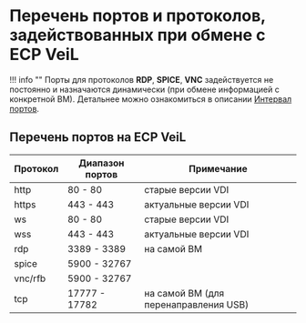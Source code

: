 # Перечень портов и протоколов, задействованных при обмене с ECP VeiL

!!! info ""
    Порты для протоколов **RDP**, **SPICE**, **VNC** задействуется не постоянно и назначаются динамически
    (при обмене информацией с конкретной ВМ). Детальнее можно ознакомиться в описании 
    [Интервал портов](https://veil.mashtab.org/docs/latest/base/operator_guide/domains/terminal).

## Перечень портов на ECP VeiL

| Протокол | Диапазон портов | Примечание                            |
|----------|-----------------|---------------------------------------|
| http     | 80 - 80         | старые версии VDI                     |
| https    | 443 - 443       | актуальные версии VDI                 |
| ws       | 80 - 80         | старые версии VDI                     |
| wss      | 443 - 443       | актуальные версии VDI                 |
| rdp      | 3389 - 3389     | на самой ВМ                           |
| spice    | 5900 - 32767    |                                       |
| vnc/rfb  | 5900 - 32767    |                                       |
| tcp      | 17777 - 17782   | на самой ВМ (для перенаправления USB) |
